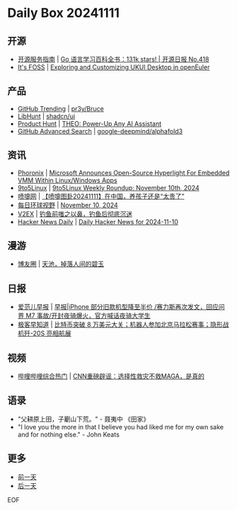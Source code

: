 # Daily Box 20241111

## 开源
- [开源服务指南](https://osguider.com/blog/) | [Go 语言学习百科全书：131k stars! | 开源日报 No.418](https://osguider.com/blog/post/daily/daily-418/)
- [It's FOSS](https://itsfoss.com/) | [Exploring and Customizing UKUI Desktop in openEuler](https://itsfoss.com/customizing-ukui/)

## 产品
- [GitHub Trending](https://github.com/trending?since=daily) | [pr3y/Bruce](https://github.com/pr3y/Bruce)
- [LibHunt](https://www.libhunt.com/) | [shadcn/ui](https://www.libhunt.com/r/ui)
- [Product Hunt](https://www.producthunt.com) | [THEO: Power-Up Any AI Assistant](https://www.producthunt.com/posts/theo-power-up-any-ai-assistant)
- [GitHub Advanced Search](https://github.com/search/advanced) | [google-deepmind/alphafold3](https://github.com/google-deepmind/alphafold3)

## 资讯
- [Phoronix](https://www.phoronix.com/) | [Microsoft Announces Open-Source Hyperlight For Embedded VMM Within Linux/Windows Apps](https://www.phoronix.com/news/Microsoft-Hyperlight-Rust-VMM)
- [9to5Linux](https://9to5linux.com/) | [9to5Linux Weekly Roundup: November 10th, 2024](https://9to5linux.com/9to5linux-weekly-roundup-november-10th-2024)
- [喷嚏网](http://www.dapenti.com/blog/blog.asp?subjectid=70&name=xilei) | [【喷嚏图卦20241111】在中国，养孩子还是“太贵了”](http://www.dapenti.com/blog/more.asp?name=xilei&id=182371)
- [每日环球视野](https://idai.ly/) | [November 10, 2024](http://m.idai.ly/se/a193iG?1731168000)
- [V2EX](https://www.v2ex.com/) | [钓鱼前嗤之以鼻，钓鱼后彻底沉迷](https://www.v2ex.com/t/1088573)
- [Hacker News Daily](https://www.daemonology.net/hn-daily/) | [Daily Hacker News for 2024-11-10](https://www.daemonology.net/hn-daily/2024-11-10.html)

## 漫游
- [博友圈](https://www.boyouquan.com/home) | [天池，掉落人间的碧玉](https://www.boyouquan.com/go?from=feed&link=https%3A%2F%2Fihaihe.cn%2F2713.htm)

## 日报
- [爱范儿早报](https://www.ifanr.com/category/ifanrnews) | [早报|iPhone 部分旧款机型降至半价 /赛力斯再次发文，回应问界 M7 事故/开封夜骑爆火，官方喊话夜骑大学生](https://www.ifanr.com/1605632)
- [极客早知道](https://www.geekpark.net/column/74) | [比特币突破 8 万美元大关；机器人参加北京马拉松赛事；隐形战机歼-20S 亮相航展](https://www.geekpark.net/news/342908)

## 视频
- [哔哩哔哩综合热门](https://www.bilibili.com/v/popular/all/) | [CNN重磅辟谣：选择性救灾不救MAGA，是真的](https://b23.tv/BV1WxmUYTEFB)

## 语录
- "父耕原上田，子劚山下荒。" - 聂夷中 《田家》
- "I love you the more in that I believe you had liked me for my own sake and for nothing else." - John Keats

## 更多
- [前一天](daily-box-20241110.md)
- [后一天](daily-box-20241112.md)

EOF